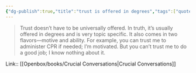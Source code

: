 ```yaml
---
{"dg-publish":true,"title":"trust is offered in degrees","tags":["quotes"],"date":"2023-06-30T10:12:13+04:00","modified_at":"2023-07-11T17:33:12+03:00","alias":"trust is offered in degrees","dg-path":"/quotes/202306301012.md","permalink":"/quotes/202306301012/","dgPassFrontmatter":true}
---
```



> Trust doesn’t have to be universally offered. In truth, it’s usually offered in degrees and is very topic specific. It also comes in two flavors—motive and ability. For example, you can trust me to administer CPR if needed; I’m motivated. But you can’t trust me to do a good job; I know nothing about it.

Link:: [[Openbox/books/Crucial Conversations\|Crucial Conversations]]
